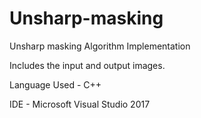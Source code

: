 # Unsharp-masking
Unsharp masking Algorithm Implementation

Includes the input and output images.

Language Used - C++

IDE - Microsoft Visual Studio 2017
